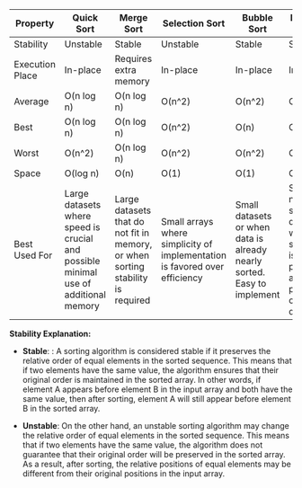 | Property          | Quick Sort | Merge Sort          | Selection Sort    | Bubble Sort       | Insertion Sort    |
|-------------------|------------|---------------------|-------------------|-------------------|-------------------|
| Stability         | Unstable   | Stable              | Unstable          | Stable            | Stable            |
| Execution Place   | In-place   | Requires extra memory | In-place         | In-place          | In-place          |
| Average           | O(n log n) | O(n log n)          | O(n^2)            | O(n^2)            | O(n^2)            |
| Best              | O(n log n) | O(n log n)          | O(n^2)            | O(n)              | O(n)              |
| Worst             | O(n^2)     | O(n log n)          | O(n^2)            | O(n^2)            | O(n^2)              |
| Space             | O(log n)   | O(n)                | O(1)              | O(1)              | O(1)              |
| Best Used For     | Large datasets where speed is crucial and possible minimal use of additional memory | Large datasets that do not fit in memory, or when sorting stability is required | Small arrays where simplicity of implementation is favored over efficiency | Small datasets or when data is already nearly sorted. Easy to implement | Small or nearly sorted datasets, where simplicity is preferred, and for partially ordered data |


**Stability Explanation:**

- **Stable**: : A sorting algorithm is considered stable if it preserves the relative order of equal elements in the sorted sequence. This means that if two elements have the same value, the algorithm ensures that their original order is maintained in the sorted array. In other words, if element A appears before element B in the input array and both have the same value, then after sorting, element A will still appear before element B in the sorted array.
  
- **Unstable**: On the other hand, an unstable sorting algorithm may change the relative order of equal elements in the sorted sequence. This means that if two elements have the same value, the algorithm does not guarantee that their original order will be preserved in the sorted array. As a result, after sorting, the relative positions of equal elements may be different from their original positions in the input array.
